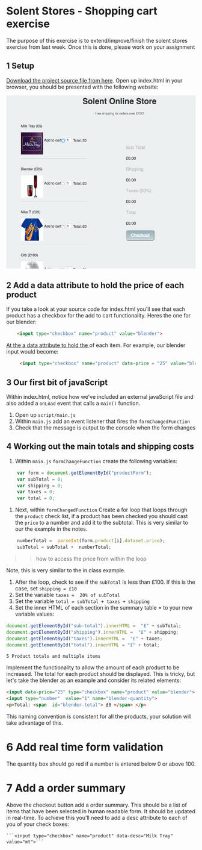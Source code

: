 # Solent Stores - Shopping cart exercise

The purpose of this exercise is to extend/improve/finish the solent stores exercise from last week. Once this is done, please work on your assignment

## 1 Setup

[Download the project source file from here](https://www.dropbox.com/s/8ntpmdz1x2um9sp/shopping_cart_exercise.zip?dl=0).  Open up index.html in your browser, you should be presented with the following website:

![website](img/website.png)

## 2  Add a data attribute to hold the price of each product

If you take a look at your source code for index.html you'll see that each product has a checkbox for the add to cart functionality.  Heres the one for our blender:

```html
    <input type="checkbox" name="product" value="blender">
```

[At the a data attribute to hold the ](https://sirus21.gitbooks.io/internet_technology_block_2/content/session17/enconding_information_into_elements.html) of each item. For example, our blender input would become:

```html
     <input type="checkbox" name="product" data-price = "25" value="blender">
```

## 3 Our first bit of javaScript

Within index.html, notice how we've included an external javaScript file and also added a `onLoad` event that calls a `main()` function.

1. Open up `script/main.js` 
2. Within `main.js` add an event listener that fires the `formChangedFunction`
3. Check that the message is output to the console when the form changes

## 4 Working out the main totals and shipping costs

1. Within `main.js` `formChangeFunction` create the following variables:

```javascript
    var form = document.getElementById("productForm"); 
    var subTotal = 0;
    var shipping = 0;
    var taxes = 0;
    var total = 0;
```

1. Next, within `formChangedFunction` Create a for loop that loops through the `product` check list, if a product has been checked you should cast the `price` to a number and add it to the subtotal. This is very similar to our the example in the notes.  

```javascript
    numberTotal =  parseInt(form.product[i].dataset.price);
    subTotal = subTotal +  numberTotal;
```

> > how to access the price from within the loop

Note, this is very similar to the in class example.

1. After the loop, check to see if the `subTotal` is less than £100. If this is the case, set `shipping = £10`  
2. Set the variable `taxes =  20% of subTotal`
3. Set the variable `total = subTotal + taxes + shipping`
4. Set the inner HTML of each section in the summary table = to your new variable values:

```javascript
document.getElementById("sub-total").innerHTML =  "£" + subTotal;
document.getElementById("shipping").innerHTML =  "£" + shipping;
document.getElementById("taxes").innerHTML =  "£" + taxes;
document.getElementById("total").innerHTML = "£" + total;
```

```
5 Product totals and multiple items
```

Implement the functionality to allow the amount of each product to be increased. The total for each product should be displayed.   This is tricky, but let's take the blender as an example and consider its related elements:

```html
<input data-price="25" type="checkbox" name="product" value="blender">  
<input type="number"  value="1" name="blender-quantity"> 
<p>Total: <span  id="blender-total"> £0 </span> </p>
```

This naming convention is consistent for all the products, your solution will take advantage of this.

# 6 Add real time form validation

The quantity box should go red if a number is entered below 0 or above 100.



# 7 Add a order summary

Above the checkout button add a order summary. This should be a list of items that have been selected in human readable form. It should be updated in real-time. To achieve this you'll need to add a desc attribute to each of you of your check boxes:



    ```<input type="checkbox" name="product" data-desc="Milk Tray" value="mt">```



